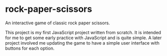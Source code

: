 # rock-paper-scissors
An interactive game of classic rock paper scissors.

This project is my first JavaScript project written from scratch. It is intended for me to get some early practice with JavaScript and is quite simple.
A later project involved me updating the game to have a simple user interface with buttons for each option.